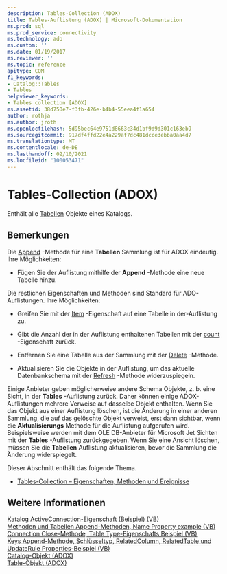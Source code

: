 ```yaml
---
description: Tables-Collection (ADOX)
title: Tables-Auflistung (ADOX) | Microsoft-Dokumentation
ms.prod: sql
ms.prod_service: connectivity
ms.technology: ado
ms.custom: ''
ms.date: 01/19/2017
ms.reviewer: ''
ms.topic: reference
apitype: COM
f1_keywords:
- Catalog::Tables
- Tables
helpviewer_keywords:
- Tables collection [ADOX]
ms.assetid: 38d750e7-f3fb-426e-b4b4-55eea4f1a654
author: rothja
ms.author: jroth
ms.openlocfilehash: 5d95bec64e9751d8663c34d1bf9d9d301c163eb9
ms.sourcegitcommit: 917df4ffd22e4a229af7dc481dcce3ebba0aa4d7
ms.translationtype: MT
ms.contentlocale: de-DE
ms.lasthandoff: 02/10/2021
ms.locfileid: "100053471"
---
```

# <a name="tables-collection-adox"></a>Tables-Collection (ADOX)
Enthält alle [Tabellen](./table-object-adox.md) Objekte eines Katalogs.  
  
## <a name="remarks"></a>Bemerkungen  
 Die [Append](./append-method-adox-tables.md) -Methode für eine **Tabellen** Sammlung ist für ADOX eindeutig. Ihre Möglichkeiten:  
  
-   Fügen Sie der Auflistung mithilfe der **Append** -Methode eine neue Tabelle hinzu.  
  
 Die restlichen Eigenschaften und Methoden sind Standard für ADO-Auflistungen. Ihre Möglichkeiten:  
  
-   Greifen Sie mit der [Item](../ado-api/item-property-ado.md) -Eigenschaft auf eine Tabelle in der-Auflistung zu.  
  
-   Gibt die Anzahl der in der Auflistung enthaltenen Tabellen mit der [count](../ado-api/count-property-ado.md) -Eigenschaft zurück.  
  
-   Entfernen Sie eine Tabelle aus der Sammlung mit der [Delete](./delete-method-adox-collections.md) -Methode.  
  
-   Aktualisieren Sie die Objekte in der Auflistung, um das aktuelle Datenbankschema mit der [Refresh](../ado-api/refresh-method-ado.md) -Methode widerzuspiegeln.  
  
 Einige Anbieter geben möglicherweise andere Schema Objekte, z. b. eine Sicht, in der **Tables** -Auflistung zurück. Daher können einige ADOX-Auflistungen mehrere Verweise auf dasselbe Objekt enthalten. Wenn Sie das Objekt aus einer Auflistung löschen, ist die Änderung in einer anderen Sammlung, die auf das gelöschte Objekt verweist, erst dann sichtbar, wenn die **Aktualisierungs** Methode für die Auflistung aufgerufen wird. Beispielsweise werden mit dem OLE DB-Anbieter für Microsoft Jet Sichten mit der **Tables** -Auflistung zurückgegeben. Wenn Sie eine Ansicht löschen, müssen Sie die **Tabellen** Auflistung aktualisieren, bevor die Sammlung die Änderung widerspiegelt.  
  
 Dieser Abschnitt enthält das folgende Thema.  
  
-   [Tables-Collection – Eigenschaften, Methoden und Ereignisse](./tables-collection-properties-methods-and-events.md)  
  
## <a name="see-also"></a>Weitere Informationen  
 [Katalog ActiveConnection-Eigenschaft (Beispiel) (VB)](./catalog-activeconnection-property-example-vb.md)   
 [Methoden und Tabellen Append-Methoden, Name Property example (VB)](./columns-and-tables-append-methods-name-property-example-vb.md)   
 [Connection Close-Methode, Table Type-Eigenschafts Beispiel (VB)](./connection-close-method-table-type-property-example-vb.md)   
 [Keys Append-Methode, Schlüsseltyp, RelatedColumn, RelatedTable und UpdateRule Properties-Beispiel (VB)](./keys-append-method-key-type-relatedcolumn-relatedtable-example-vb.md)   
 [Catalog-Objekt (ADOX)](./catalog-object-adox.md)   
 [Table-Objekt (ADOX)](./table-object-adox.md)